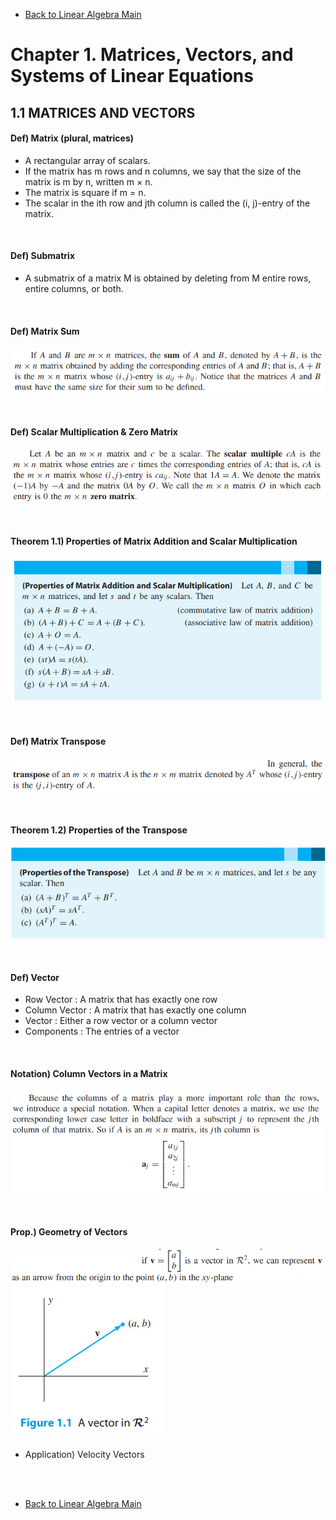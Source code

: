 * [Back to Linear Algebra Main](../main.md)

# Chapter 1. Matrices, Vectors, and Systems of Linear Equations

## 1.1 MATRICES AND VECTORS

#### Def) Matrix (plural, matrices)
* A rectangular array of scalars. 
* If the matrix has m rows and n columns, we say that the size of the matrix is m by n, written m × n. 
* The matrix is square if m = n. 
* The scalar in the ith row and jth column is called the (i, j)-entry of the matrix.

<br>

#### Def) Submatrix
* A submatrix of a matrix M is obtained by deleting from M entire rows, entire columns, or both.

<br>

#### Def) Matrix Sum
![](./images/01_01_01.png)

<br>

#### Def) Scalar Multiplication & Zero Matrix
![](./images/01_01_02.png)

<br>

#### Theorem 1.1) Properties of Matrix Addition and Scalar Multiplication
![](./images/01_01_03.png)

<br>

#### Def) Matrix Transpose
![](./images/01_01_04.png)

<br>

#### Theorem 1.2) Properties of the Transpose
![](./images/01_01_05.png)

<br>

#### Def) Vector
* Row Vector : A matrix that has exactly one row
* Column Vector : A matrix that has exactly
one column
* Vector : Either a row vector or a column vector
* Components : The entries of a vector

<br>

#### Notation) Column Vectors in a Matrix
![](./images/01_01_06.png)

<br>

#### Prop.) Geometry of Vectors
![](./images/01_01_07.png)
![](./images/01_01_08.png)
* Application) Velocity Vectors
  ![]()







<br><br>




* [Back to Linear Algebra Main](../main.md)